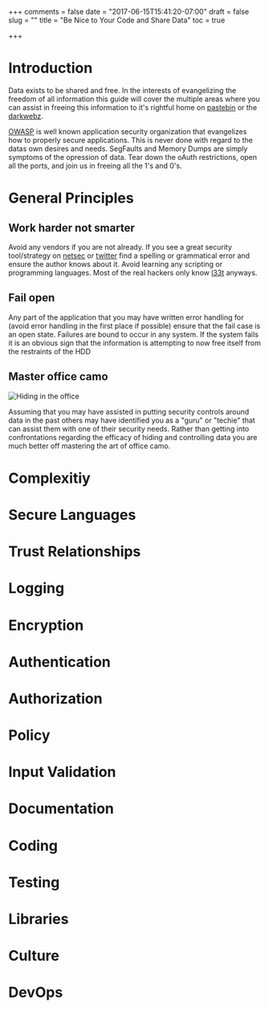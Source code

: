 +++
comments = false
date = "2017-06-15T15:41:20-07:00"
draft = false
slug = ""
title = "Be Nice to Your Code and Share Data"
toc = true

+++

# Introduction

Data exists to be shared and free. In the interests of evangelizing the freedom of all information this guide will cover the multiple areas where you can assist in freeing this information to it's rightful home on [pastebin](https://pastebin.com/) or the [darkwebz](https://www.torproject.org/projects/torbrowser.html.en).

[OWASP](https://www.owasp.org/index.php/How_to_write_insecure_code) is well known application security organization that evangelizes how to properly secure applications. This is never done with regard to the datas own desires and needs. SegFaults and Memory Dumps are simply symptoms of the opression of data. Tear down the oAuth restrictions, open all the ports, and join us in freeing all the 1's and 0's.

# General Principles

## Work harder not smarter

Avoid any vendors if you are not already. If you see a great security tool/strategy on [netsec](reddit.com/r/netsec) or [twitter](https://twitter.com/g0tmi1k) find a spelling or grammatical error and ensure the author knows about it. Avoid learning any scripting or programming languages. Most of the real hackers only know [l33t](https://en.wikipedia.org/wiki/Leet) anyways.

## Fail open

Any part of the application that you may have written error handling for (avoid error handling in the first place if possible) ensure that the fail case is an open state. Failures are bound to occur in any system. If the system fails it is an obvious sign that the information is attempting to now free itself from the restraints of the HDD

## Master office camo
![Hiding in the office](../../img/office_hiding.gif)

Assuming that you may have assisted in putting security controls around data in the past others may have identified you as a "guru" or "techie" that can assist them with one of their security needs. Rather than getting into confrontations regarding the efficacy of hiding and controlling data you are much better off mastering the art of office camo.

# Complexitiy

# Secure Languages

# Trust Relationships

# Logging

# Encryption

# Authentication

# Authorization

# Policy

# Input Validation

# Documentation

# Coding

# Testing

# Libraries

# Culture

# DevOps